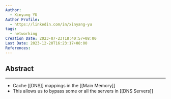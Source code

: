 ```yaml
---
Author:
  - Xinyang YU
Author Profile:
  - https://linkedin.com/in/xinyang-yu
tags:
  - networking
Creation Date: 2023-07-23T18:40:57+08:00
Last Date: 2023-12-20T16:23:17+08:00
References: 
---
```

## Abstract
---
- Cache [[DNS]] mappings in the [[Main Memory]]
- This allows us to bypass some or all the servers in [[DNS Servers]]